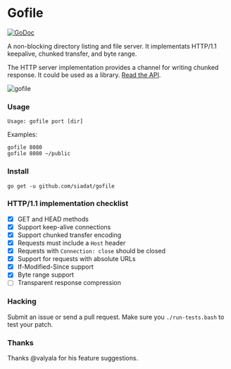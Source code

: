 # Gofile

[![GoDoc](https://godoc.org/github.com/siadat/gofile/http?status.svg)](https://godoc.org/github.com/siadat/gofile/http)

A non-blocking directory listing and file server.
It implementats HTTP/1.1 keepalive, chunked transfer, and byte range.

The HTTP server implementation provides a channel for writing chunked response. It could be used as a library. [Read the API](https://godoc.org/github.com/siadat/gofile/http).

![gofile](/../screenshots/screenshot-0.1.0.png?raw=true "gofile")

### Usage

    Usage: gofile port [dir]

Examples:

    gofile 8080
    gofile 8080 ~/public

### Install

    go get -u github.com/siadat/gofile

### HTTP/1.1 implementation checklist

- [x] GET and HEAD methods
- [x] Support keep-alive connections
- [x] Support chunked transfer encoding
- [x] Requests must include a `Host` header
- [x] Requests with `Connection: close` should be closed
- [x] Support for requests with absolute URLs
- [x] If-Modified-Since support
- [x] Byte range support
- [ ] Transparent response compression

### Hacking

Submit an issue or send a pull request.
Make sure you `./run-tests.bash` to test your patch.

### Thanks

Thanks @valyala for his feature suggestions.
